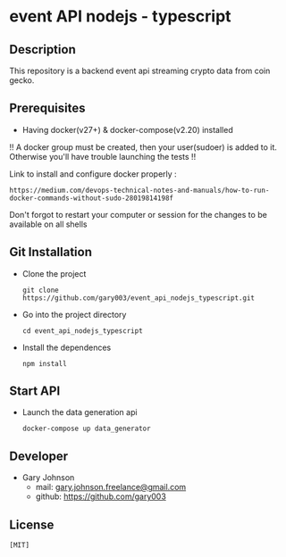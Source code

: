 # event API nodejs - typescript

## Description

This repository is a backend event api streaming crypto data from coin gecko.

## Prerequisites

- Having docker(v27+) & docker-compose(v2.20) installed

!! A docker group must be created, then your user(sudoer) is added to it.
Otherwise you'll have trouble launching the tests !!

Link to install and configure docker properly :

    https://medium.com/devops-technical-notes-and-manuals/how-to-run-docker-commands-without-sudo-28019814198f

Don't forgot to restart your computer or session for the changes to be available on all shells

## Git Installation

- Clone the project

  `git clone https://github.com/gary003/event_api_nodejs_typescript.git`

- Go into the project directory

  `cd event_api_nodejs_typescript`

- Install the dependences

  `npm install`

## Start API

- Launch the data generation api

  `docker-compose up data_generator`

## Developer

- Gary Johnson
  - mail: gary.johnson.freelance@gmail.com
  - github: https://github.com/gary003

## License

    [MIT]
